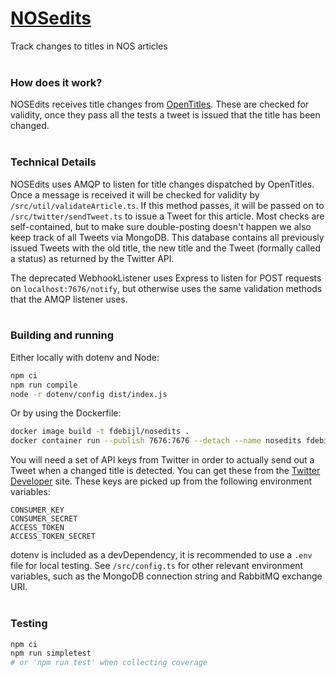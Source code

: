 # [NOSedits](https://twitter.com/nosedits)
Track changes to titles in NOS articles
<br><br>
### How does it work?
NOSEdits receives title changes from [OpenTitles](https://github.com/Fdebijl/OpenTitles.Scraper). These are checked for validity, once they pass all the tests a tweet is issued that the title has been changed.
<br><br>
### Technical Details
NOSEdits uses AMQP to listen for title changes dispatched by OpenTitles. Once a message is received it will be checked for validity by `/src/util/validateArticle.ts`. If this method passes, it will be passed on to `/src/twitter/sendTweet.ts` to issue a Tweet for this article. Most checks are self-contained, but to make sure double-posting doesn't happen we also keep track of all Tweets via MongoDB. This database contains all previously issued Tweets with the old title, the new title and the Tweet (formally called a status) as returned by the Twitter API.
 
The deprecated WebhookListener uses Express to listen for POST requests on `localhost:7676/notify`, but otherwise uses the same validation methods that the AMQP listener uses.
<br><br>
### Building and running
Either locally with dotenv and Node:
```sh
npm ci
npm run compile
node -r dotenv/config dist/index.js
```

Or by using the Dockerfile:
```sh
docker image build -t fdebijl/nosedits .
docker container run --publish 7676:7676 --detach --name nosedits fdebijl/nosedits
```

You will need a set of API keys from Twitter in order to actually send out a Tweet when a changed title is detected. You can get these from the [Twitter Developer](https://developer.twitter.com/en/apply-for-access) site. These keys are picked up from the following environment variables:
```
CONSUMER_KEY
CONSUMER_SECRET
ACCESS_TOKEN
ACCESS_TOKEN_SECRET
```
dotenv is included as a devDependency, it is recommended to use a `.env` file for local testing. See `/src/config.ts` for other relevant environment variables, such as the MongoDB connection string and RabbitMQ exchange URI.
<br><br>
### Testing
```sh
npm ci
npm run simpletest
# or 'npm run test' when collecting coverage
```
